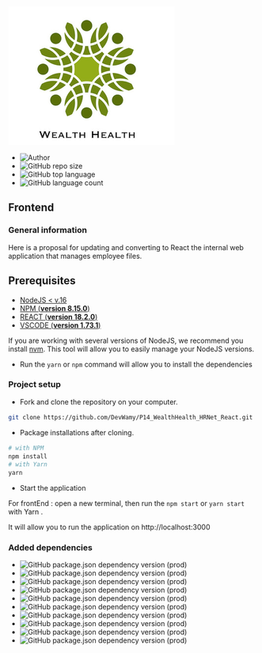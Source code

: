 ![logo](src/assets/WealthHealth.PNG)



- ![Author](https://img.shields.io/badge/Author-Nadia%20Bolivant-blue)
- ![GitHub repo size](https://img.shields.io/github/repo-size/DevWamy/P14_WealthHealth_HRNet_React?color=blueviolet)
- ![GitHub top language](https://img.shields.io/github/languages/top/DevWamy/P14_WealthHealth_HRNet_React?color=ff64b2)
- ![GitHub language count](https://img.shields.io/github/languages/count/DevWamy/P14_WealthHealth_HRNet_React?color=blueviolet)

## Frontend

### General information

Here is a proposal for updating and converting to React the internal web application that manages employee files.

## Prerequisites

- [NodeJS < v.16](https://nodejs.org/en/)
- [NPM (**version 8.15.0**)](https://www.npmjs.com/)
- [REACT (**version 18.2.0**)](https://en.reactjs.org/) 
- [VSCODE (**version 1.73.1**)](https://code.visualstudio.com/)

If you are working with several versions of NodeJS, we recommend you install [nvm](https://github.com/nvm-sh/nvm). This tool will allow you to easily manage your NodeJS versions.


- Run the `yarn` or `npm` command will allow you to install the dependencies

### Project setup

- Fork and clone the repository on your computer.

````bash
git clone https://github.com/DevWamy/P14_WealthHealth_HRNet_React.git
````

- Package installations after cloning.

```bash
# with NPM
npm install
# with Yarn
yarn
```

- Start the application
 
For frontEnd :
open a new terminal, then run the `npm start` or `yarn start ` with Yarn .

It will allow you to run the application on http://localhost:3000
 

### Added dependencies

- ![GitHub package.json dependency version (prod)](https://img.shields.io/github/package-json/dependency-version/DevWamy/P14_WealthHealth_HRNet_React/react?color=blueviolet)
- ![GitHub package.json dependency version (prod)](https://img.shields.io/github/package-json/dependency-version/DevWamy/P14_WealthHealth_HRNet_React/react-router-dom?color=ff64b2)
- ![GitHub package.json dependency version (prod)](https://img.shields.io/github/package-json/dependency-version/DevWamy/P14_WealthHealth_HRNet_React/redux?color=blueviolet)
- ![GitHub package.json dependency version (prod)](https://img.shields.io/github/package-json/dependency-version/DevWamy/P14_WealthHealth_HRNet_React/react-redux?color=ff64b2)
- ![GitHub package.json dependency version (prod)](https://img.shields.io/github/package-json/dependency-version/DevWamy/P14_WealthHealth_HRNet_React/react-scripts?color=blueviolet)
- ![GitHub package.json dependency version (prod)](https://img.shields.io/github/package-json/dependency-version/DevWamy/P14_WealthHealth_HRNet_React/react-dropdown?color=ff64b2)
- ![GitHub package.json dependency version (prod)](https://img.shields.io/github/package-json/dependency-version/DevWamy/P14_WealthHealth_HRNet_React/react-datepicker?color=blueviolet)
- ![GitHub package.json dependency version (prod)](https://img.shields.io/github/package-json/dependency-version/DevWamy/P14_WealthHealth_HRNet_React/date-fns?color=ff64b2)
- ![GitHub package.json dependency version (prod)](https://img.shields.io/github/package-json/dependency-version/DevWamy/P14_WealthHealth_HRNet_React/lodash.range?color=blueviolet)
- ![GitHub package.json dependency version (prod)](https://img.shields.io/github/package-json/dependency-version/DevWamy/P14_WealthHealth_HRNet_React/material-react-table?color=ff64b2)
